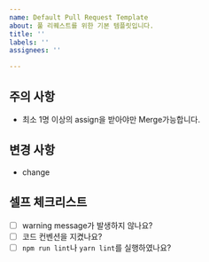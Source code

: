 ```yaml
---
name: Default Pull Request Template
about: 풀 리퀘스트를 위한 기본 템플릿입니다.
title: ''
labels: ''
assignees: ''

---
```


## 주의 사항

- 최소 1명 이상의 assign을 받아야만 Merge가능합니다.

## 변경 사항

- change 

## 셀프 체크리스트

- [ ] warning message가 발생하지 않나요?
- [ ] 코드 컨벤션을 지켰나요?
- [ ] `npm run lint`나 `yarn lint`를 실행하였나요?
